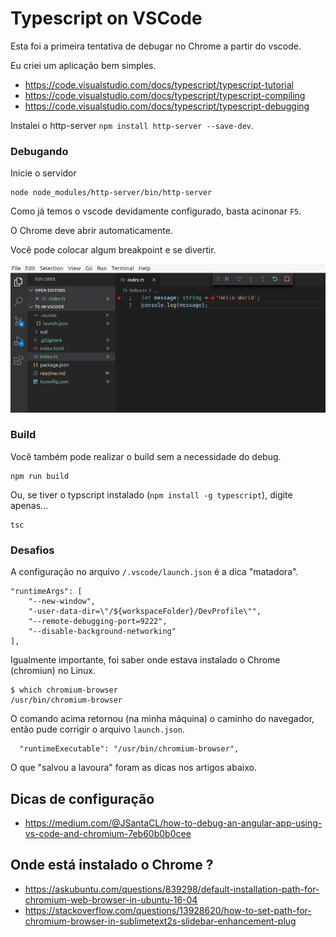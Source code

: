 # Typescript on VSCode

Esta foi a primeira tentativa de debugar no Chrome a partir do vscode.

Eu criei um aplicação bem simples.

- https://code.visualstudio.com/docs/typescript/typescript-tutorial
- https://code.visualstudio.com/docs/typescript/typescript-compiling
- https://code.visualstudio.com/docs/typescript/typescript-debugging

Instalei o http-server `npm install http-server --save-dev`.

### Debugando

Inicie o servidor

    node node_modules/http-server/bin/http-server

Como já temos o vscode devidamente configurado, basta acinonar `F5`.

O Chrome deve abrir automaticamente.

Você pode colocar algum breakpoint e se divertir.

![](debuging-vscode.png)


### Build

Você também pode realizar o build sem a necessidade do debug.

    npm run build

Ou, se tiver o typscript instalado (`npm install -g typescript`), digite apenas...

    tsc




### Desafios

A configuração no arquivo `/.vscode/launch.json` é a dica "matadora".

    "runtimeArgs": [
        "--new-window",
        "-user-data-dir=\"/${workspaceFolder}/DevProfile\"",
        "--remote-debugging-port=9222",
        "--disable-background-networking"
    ],

Igualmente importante, foi saber onde estava instalado o Chrome (chromiun) no Linux.

    $ which chromium-browser
    /usr/bin/chromium-browser

O comando acima retornou (na minha máquina) o caminho do navegador, então pude corrigir o
arquivo `launch.json`.

      "runtimeExecutable": "/usr/bin/chromium-browser",

O que "salvou a lavoura" foram as dicas nos artigos abaixo.


## Dicas de configuração

- https://medium.com/@JSantaCL/how-to-debug-an-angular-app-using-vs-code-and-chromium-7eb60b0b0cee


## Onde está instalado o Chrome ?

- https://askubuntu.com/questions/839298/default-installation-path-for-chromium-web-browser-in-ubuntu-16-04
- https://stackoverflow.com/questions/13928620/how-to-set-path-for-chromium-browser-in-sublimetext2s-slidebar-enhancement-plug


